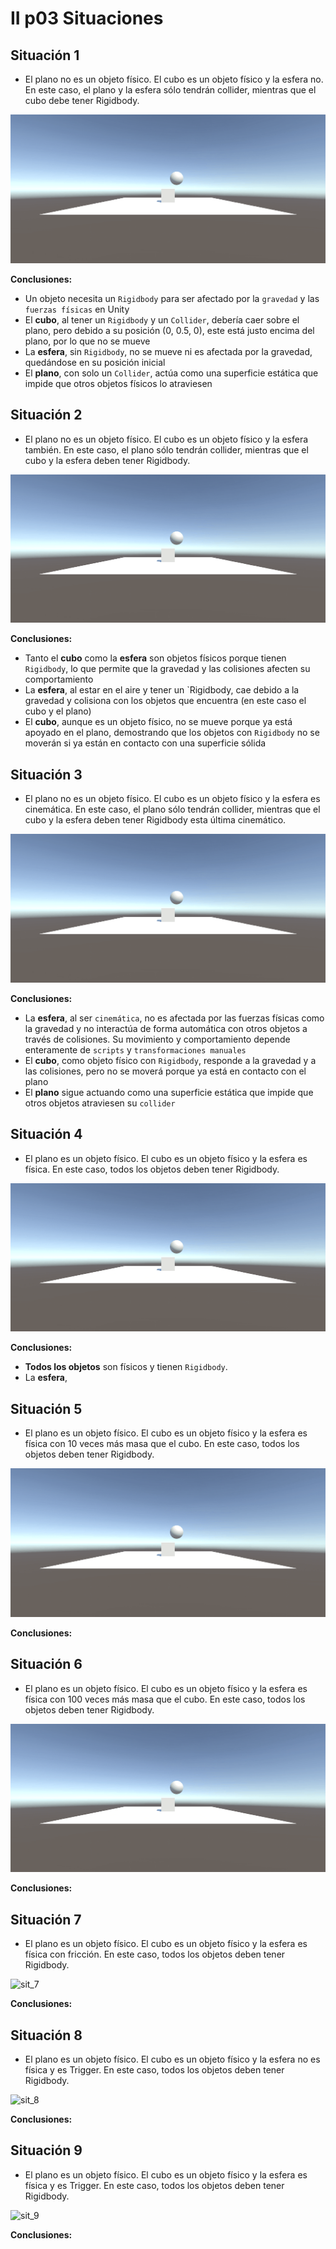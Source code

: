 # II p03 Situaciones
## Situación 1
- El plano no es un objeto físico. El cubo es un objeto físico y la esfera no. En este caso, el plano y la esfera sólo tendrán collider, mientras que el cubo debe tener Rigidbody.

![sit_1](docs/situacion_001.gif)

**Conclusiones:**
- Un objeto necesita un `Rigidbody` para ser afectado por la `gravedad` y las `fuerzas físicas` en Unity
- El **cubo**, al tener un `Rigidbody` y un `Collider`, debería caer sobre el plano, pero debido a su posición (0, 0.5, 0), este está justo encima del plano, por lo que no se mueve
- La **esfera**, sin `Rigidbody`, no se mueve ni es afectada por la gravedad, quedándose en su posición inicial
- El **plano**, con solo un `Collider`, actúa como una superficie estática que impide que otros objetos físicos lo atraviesen

## Situación 2
- El plano no es un objeto físico. El cubo es un objeto físico y la esfera también. En este caso, el plano sólo tendrán collider, mientras que el cubo y la esfera deben tener Rigidbody.
  
![sit_2](docs/situacion_002.gif)

**Conclusiones:**
- Tanto el **cubo** como la **esfera** son objetos físicos porque tienen `Rigidbody`, lo que permite que la gravedad y las colisiones afecten su comportamiento
- La **esfera**, al estar en el aire y tener un `Rigidbody, cae debido a la gravedad y colisiona con los objetos que encuentra (en este caso el cubo y el plano)
- El **cubo**, aunque es un objeto físico, no se mueve porque ya está apoyado en el plano, demostrando que los objetos con `Rigidbody` no se moverán si ya están en contacto con una superficie sólida

## Situación 3
- El plano no es un objeto físico. El cubo es un objeto físico y la esfera es cinemática. En este caso, el plano sólo tendrán collider, mientras que el cubo y la esfera deben tener Rigidbody esta última cinemático.
  
![sit_3](docs/situacion_003.gif)

**Conclusiones:**
- La **esfera**, al ser `cinemática`, no es afectada por las fuerzas físicas como la gravedad y no interactúa de forma automática con otros objetos a través de colisiones. Su movimiento y comportamiento depende
  enteramente de `scripts` y `transformaciones manuales`
- El **cubo**, como objeto físico con `Rigidbody`, responde a la gravedad y a las colisiones, pero no se moverá porque ya está en contacto con el plano
- El **plano** sigue actuando como una superficie estática que impide que otros objetos atraviesen su `collider`
 
## Situación 4
- El plano es un objeto físico. El cubo es un objeto físico y la esfera es física. En este caso, todos los objetos deben tener Rigidbody.
  
![sit_4](docs/situacion_004.gif)

**Conclusiones:**
- **Todos los objetos** son físicos y tienen `Rigidbody`.
- La **esfera**, 

## Situación 5
- El plano es un objeto físico. El cubo es un objeto físico y la esfera es física con 10 veces más masa que el cubo. En este caso, todos los objetos deben tener Rigidbody.
  
![sit_5](docs/situacion_005.gif)

**Conclusiones:**

## Situación 6
- El plano es un objeto físico. El cubo es un objeto físico y la esfera es física con 100 veces más masa que el cubo. En este caso, todos los objetos deben tener Rigidbody.
  
![sit_6](docs/situacion_006.gif)

**Conclusiones:**

## Situación 7
- El plano es un objeto físico. El cubo es un objeto físico y la esfera es física con fricción. En este caso, todos los objetos deben tener Rigidbody.
  
![sit_7](docs/situacion_007.gif)

**Conclusiones:**

## Situación 8
- El plano es un objeto físico. El cubo es un objeto físico y la esfera no es física y es Trigger. En este caso, todos los objetos deben tener Rigidbody.
  
![sit_8](docs/situacion_008.gif)

**Conclusiones:**

## Situación 9
- El plano es un objeto físico. El cubo es un objeto físico y la esfera es física y es Trigger. En este caso, todos los objetos deben tener Rigidbody.
  
![sit_9](docs/situacion_009.gif)

**Conclusiones:**
